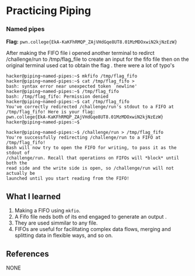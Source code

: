 # Practicing Piping 

### Named pipes 

**Flag:** `pwn.college{EkA-KaKFhRMQP_ZAjVHdGqe8UT8.01MzMDOxwiN2kjNzEzW}`

After making the FIFO file i opened another terminal to redirct /challenge/run to /tmp/flag_file to create an input for the fifo file then on the original terminal used cat to obtain the flag .
there were a lot of typo's

```
hacker@piping~named-pipes:~$ mkfifo /tmp/flag_fifo
hacker@piping~named-pipes:~$ cat /tmp/flag_fifo >
bash: syntax error near unexpected token `newline'
hacker@piping~named-pipes:~$ /tmp/flag_fifo
bash: /tmp/flag_fifo: Permission denied
hacker@piping~named-pipes:~$ cat /tmp/flag_fifo
You've correctly redirected /challenge/run's stdout to a FIFO at 
/tmp/flag_fifo! Here is your flag:
pwn.college{EkA-KaKFhRMQP_ZAjVHdGqe8UT8.01MzMDOxwiN2kjNzEzW}
hacker@piping~named-pipes:~$ 

hacker@piping~named-pipes:~$ /challenge/run > /tmp/flag_fifo
You're successfully redirecting /challenge/run to a FIFO at /tmp/flag_fifo! 
Bash will now try to open the FIFO for writing, to pass it as the stdout of 
/challenge/run. Recall that operations on FIFOs will *block* until both the 
read side and the write side is open, so /challenge/run will not actually be 
launched until you start reading from the FIFO!

```

## What I learned

1. Making a FIFO  using `mkfio`.
2. A Fifo file neds both of its end engaged to generate an output .
3. They are used simmilar to any file.
4. FIFOs are useful for facilitating complex data flows, merging and splitting data in flexible ways, and so on. 

## References

NONE
